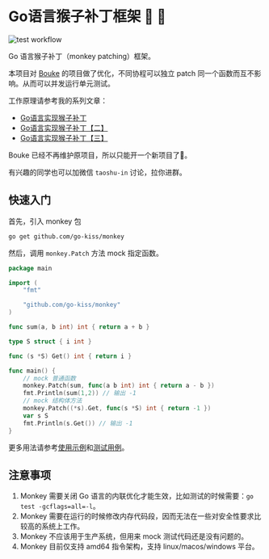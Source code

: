 # Go语言猴子补丁框架 🙉 🐒

![test workflow](https://github.com/go-kiss/monkey/actions/workflows/go.yml/badge.svg)

Go 语言猴子补丁（monkey patching）框架。

本项目对 [Bouke](https://bou.ke/blog/monkey-patching-in-go/) 的项目做了优化，不同协程可以独立 patch 同一个函数而互不影响。从而可以并发运行单元测试。

工作原理请参考我的系列文章：

- [Go语言实现猴子补丁](https://taoshu.in/go/monkey.html)
- [Go语言实现猴子补丁【二】](https://taoshu.in/go/monkey-2.html)
- [Go语言实现猴子补丁【三】](https://taoshu.in/go/monkey-3.html)

Bouke 已经不再维护原项目，所以只能开一个新项目了🤣。

有兴趣的同学也可以加微信 `taoshu-in` 讨论，拉你进群。

## 快速入门

首先，引入 monkey 包

```bash
go get github.com/go-kiss/monkey
```

然后，调用 `monkey.Patch` 方法 mock 指定函数。

```go
package main

import (
	"fmt"

	"github.com/go-kiss/monkey"
)

func sum(a, b int) int { return a + b }

type S struct { i int }

func (s *S) Get() int { return i }

func main() {
	// mock 普通函数
	monkey.Patch(sum, func(a b int) int { return a - b })
	fmt.Println(sum(1,2)) // 输出 -1
	// mock 结构体方法
	monkey.Patch((*s).Get, func(s *S) int { return -1 })
	var s S
	fmt.Println(s.Get()) // 输出 -1
}
```

更多用法请参考[使用示例](./examples)和[测试用例](./monkey_test.go)。

## 注意事项

1. Monkey 需要关闭 Go 语言的内联优化才能生效，比如测试的时候需要：`go test -gcflags=all=-l`。
2. Monkey 需要在运行的时候修改内存代码段，因而无法在一些对安全性要求比较高的系统上工作。
3. Monkey 不应该用于生产系统，但用来 mock 测试代码还是没有问题的。
4. Monkey 目前仅支持 amd64 指令架构，支持 linux/macos/windows 平台。
